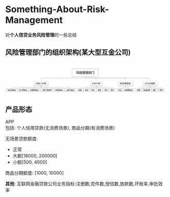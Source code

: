 # Something-About-Risk-Management
对**个人信贷业务风险管理**的一些总结

## 风险管理部门的组织架构(某大型互金公司)

<img src="Risk-Management-Department.png"/>

## 产品形态
APP  
包括: 个人信用贷款(无消费场景), 商品分期(有消费场景)

无场景贷款额度:
- 正常 
- 大额\[18000, 200000]
- 小额\[500, 4000]

商品分期额度: \[1000, 10000]

**其他**: 互联网金融贷款公司业务指标:注册数,完件数,授信数,放款数,坏账率,审批效率

